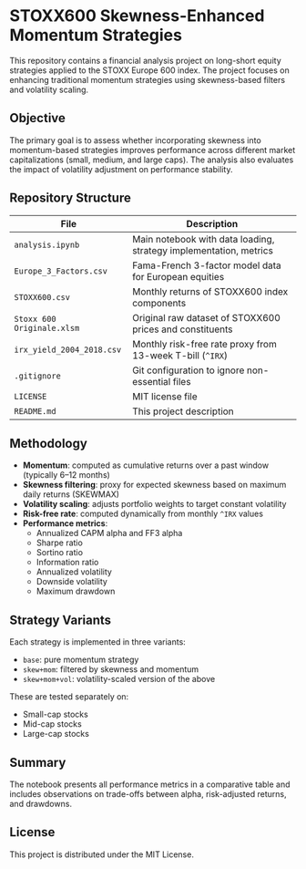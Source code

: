 # STOXX600 Skewness-Enhanced Momentum Strategies

This repository contains a financial analysis project on long-short equity strategies applied to the STOXX Europe 600 index. The project focuses on enhancing traditional momentum strategies using skewness-based filters and volatility scaling.

## Objective

The primary goal is to assess whether incorporating skewness into momentum-based strategies improves performance across different market capitalizations (small, medium, and large caps). The analysis also evaluates the impact of volatility adjustment on performance stability.

## Repository Structure

| File                      | Description                                                       |
|---------------------------|-------------------------------------------------------------------|
| `analysis.ipynb`          | Main notebook with data loading, strategy implementation, metrics |
| `Europe_3_Factors.csv`    | Fama-French 3-factor model data for European equities             |
| `STOXX600.csv`            | Monthly returns of STOXX600 index components                      |
| `Stoxx 600 Originale.xlsm`| Original raw dataset of STOXX600 prices and constituents          |
| `irx_yield_2004_2018.csv` | Monthly risk-free rate proxy from 13-week T-bill (`^IRX`)         |
| `.gitignore`              | Git configuration to ignore non-essential files                   |
| `LICENSE`                 | MIT license file                                                  |
| `README.md`               | This project description                                          |

## Methodology

- **Momentum**: computed as cumulative returns over a past window (typically 6–12 months)
- **Skewness filtering**: proxy for expected skewness based on maximum daily returns (SKEWMAX)
- **Volatility scaling**: adjusts portfolio weights to target constant volatility
- **Risk-free rate**: computed dynamically from monthly `^IRX` values
- **Performance metrics**:
  - Annualized CAPM alpha and FF3 alpha
  - Sharpe ratio
  - Sortino ratio
  - Information ratio
  - Annualized volatility
  - Downside volatility
  - Maximum drawdown

## Strategy Variants

Each strategy is implemented in three variants:

- `base`: pure momentum strategy
- `skew+mom`: filtered by skewness and momentum
- `skew+mom+vol`: volatility-scaled version of the above

These are tested separately on:

- Small-cap stocks
- Mid-cap stocks
- Large-cap stocks

## Summary

The notebook presents all performance metrics in a comparative table and includes observations on trade-offs between alpha, risk-adjusted returns, and drawdowns.

## License

This project is distributed under the MIT License.
